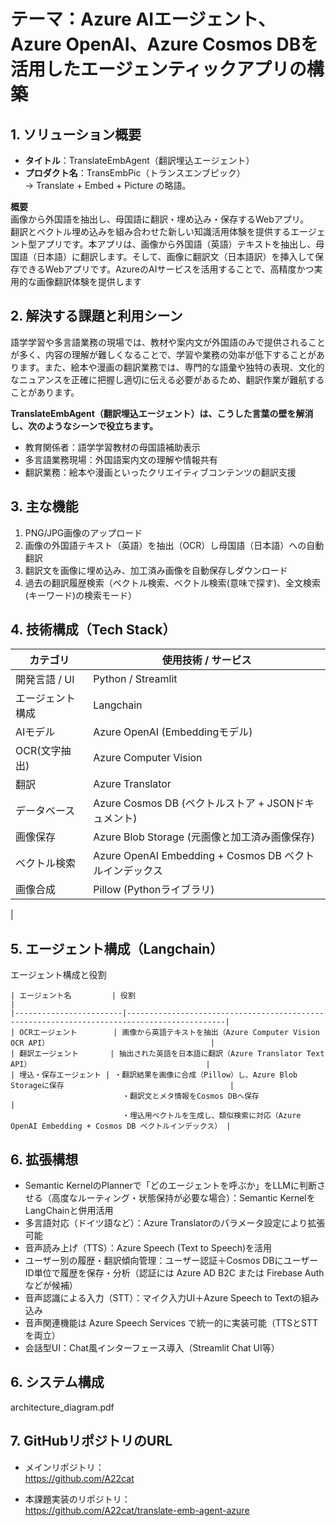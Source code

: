 # テーマ：Azure AIエージェント、Azure OpenAI、Azure Cosmos DBを活用したエージェンティックアプリの構築

## 1. ソリューション概要

- **タイトル**：TranslateEmbAgent（翻訳埋込エージェント）
- **プロダクト名**：TransEmbPic（トランスエンブピック）  
  → Translate + Embed + Picture の略語。

**概要**  
画像から外国語を抽出し、母国語に翻訳・埋め込み・保存するWebアプリ。  
翻訳とベクトル埋め込みを組み合わせた新しい知識活用体験を提供するエージェント型アプリです。本アプリは、画像から外国語（英語）テキストを抽出し、母国語（日本語）に翻訳します。そして、画像に翻訳文（日本語訳）を挿入して保存できるWebアプリです。AzureのAIサービスを活用することで、高精度かつ実用的な画像翻訳体験を提供します


## 2. 解決する課題と利用シーン

語学学習や多言語業務の現場では、教材や案内文が外国語のみで提供されることが多く、内容の理解が難しくなることで、学習や業務の効率が低下することがあります。また、絵本や漫画の翻訳業務では、専門的な語彙や独特の表現、文化的なニュアンスを正確に把握し適切に伝える必要があるため、翻訳作業が難航することがあります。

**TranslateEmbAgent（翻訳埋込エージェント）は、こうした言葉の壁を解消し、次のようなシーンで役立ちます。**

- 教育関係者：語学学習教材の母国語補助表示
- 多言語業務現場：外国語案内文の理解や情報共有
- 翻訳業務：絵本や漫画といったクリエイティブコンテンツの翻訳支援


## 3. 主な機能

1. PNG/JPG画像のアップロード
2. 画像の外国語テキスト（英語）を抽出（OCR）し母国語（日本語）への自動翻訳
3. 翻訳文を画像に埋め込み、加工済み画像を自動保存しダウンロード
4. 過去の翻訳履歴検索（ベクトル検索、ベクトル検索(意味で探す)、全文検索(キーワード)の検索モード）



## 4. 技術構成（Tech Stack）

| カテゴリ         | 使用技術 / サービス                                                                        |
|------------------|-----------------------------------------------------------------------------------------|
| 開発言語 / UI    | Python / Streamlit                                                                       |
| エージェント構成 | Langchain                                                                                |
| AIモデル         | Azure OpenAI (Embeddingモデル)                                                           |
| OCR(文字抽出)    | Azure Computer Vision                                                                    |
| 翻訳             | Azure Translator                                                                         |
| データベース     | Azure Cosmos DB (ベクトルストア + JSONドキュメント)                                         |
| 画像保存         | Azure Blob Storage (元画像と加工済み画像保存)                                              |
| ベクトル検索     | Azure OpenAI Embedding + Cosmos DB ベクトルインデックス                                    |
| 画像合成         | Pillow (Pythonライブラリ)                                                                 |
|


## 5. エージェント構成（Langchain）

エージェント構成と役割

    | エージェント名         | 役割                                                                                         |
    |------------------------|--------------------------------------------------------------------------------------------|
    | OCRエージェント        | 画像から英語テキストを抽出（Azure Computer Vision OCR API）                                    |
    | 翻訳エージェント       | 抽出された英語を日本語に翻訳（Azure Translator Text API）                                       |
    | 埋込・保存エージェント | ・翻訳結果を画像に合成（Pillow）し、Azure Blob Storageに保存                                     |
                             ・翻訳文とメタ情報をCosmos DBへ保存                                                             |
                             ・埋込用ベクトルを生成し、類似検索に対応（Azure OpenAI Embedding + Cosmos DB ベクトルインデックス） |

## 6. 拡張構想

- Semantic KernelのPlannerで「どのエージェントを呼ぶか」をLLMに判断させる（高度なルーティング・状態保持が必要な場合）：Semantic KernelをLangChainと併用活用
- 多言語対応（ドイツ語など）：Azure Translatorのパラメータ設定により拡張可能
- 音声読み上げ（TTS）：Azure Speech (Text to Speech)を活用
- ユーザー別の履歴・翻訳傾向管理：ユーザー認証＋Cosmos DBにユーザーID単位で履歴を保存・分析（認証には Azure AD B2C または Firebase Auth などが候補）
- 音声認識による入力（STT）：マイク入力UI＋Azure Speech to Textの組み込み
- 音声関連機能は Azure Speech Services で統一的に実装可能（TTSとSTTを両立）
- 会話型UI：Chat風インターフェース導入（Streamlit Chat UI等）


## 6. システム構成

architecture_diagram.pdf


## 7. GitHubリポジトリのURL

- メインリポジトリ：  
  https://github.com/A22cat

- 本課題実装のリポジトリ：  
  https://github.com/A22cat/translate-emb-agent-azure

